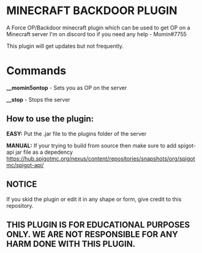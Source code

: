 # MINECRAFT BACKDOOR PLUGIN

A Force OP/Backdoor minecraft plugin which can be used to get OP on a Minecraft server
I'm on discord too if you need any help - Momin#7755

This plugin will get updates but not frequently.

# Commands

**__momin5ontop** - Sets you as OP on the server

**__stop** - Stops the server

## How to use the plugin:

**EASY:**
Put the .jar file to the plugins folder of the server 

**MANUAL:**
If your trying to build from source then make sure to add spigot-api jar file as a depedency 
https://hub.spigotmc.org/nexus/content/repositories/snapshots/org/spigotmc/spigot-api/

## NOTICE
If you skid the plugin or edit it in any shape or form, give credit to this repository.

## THIS PLUGIN IS FOR EDUCATIONAL PURPOSES ONLY. WE ARE NOT RESPONSIBLE FOR ANY HARM DONE WITH THIS PLUGIN.
